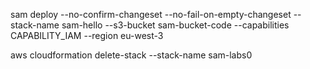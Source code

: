 sam deploy --no-confirm-changeset --no-fail-on-empty-changeset --stack-name sam-hello --s3-bucket sam-bucket-code --capabilities CAPABILITY_IAM --region eu-west-3

aws cloudformation delete-stack --stack-name sam-labs0
